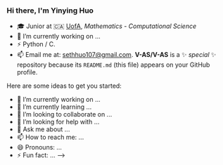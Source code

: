 ### Hi there, I'm Yinying Huo

- 🎓 Junior at 🇨🇦 [UofA](https://www.Ualberta.ca), _Mathematics - Computational Science_
- 🔭 I’m currently working on ...
- ⚡ Python / C.
- 📫 Email me at: sethhuo107@gmail.com.
**V-AS/V-AS** is a ✨ _special_ ✨ repository because its `README.md` (this file) appears on your GitHub profile.

Here are some ideas to get you started:

- 🔭 I’m currently working on ...
- 🌱 I’m currently learning ...
- 👯 I’m looking to collaborate on ...
- 🤔 I’m looking for help with ...
- 💬 Ask me about ...
- 📫 How to reach me: ...
- 😄 Pronouns: ...
- ⚡ Fun fact: ...
-->
